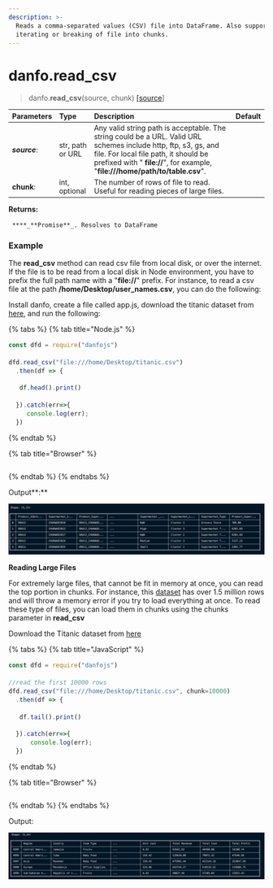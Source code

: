 ```yaml
---
description: >-
  Reads a comma-separated values (CSV) file into DataFrame. Also supports
  iterating or breaking of file into chunks.
---
```


# danfo.read\_csv

> danfo.**read\_csv**\(source, chunk\) [\[source](https://github.com/opensource9ja/danfojs/blob/master/danfojs/src/io/reader.js#L21)\]

| **Parameters** | Type | Description | Default |
| :--- | :--- | :--- | :--- |
| _**source**_: | str, path or URL  | Any valid string path is acceptable. The string could be a URL. Valid URL schemes include http, ftp, s3, gs, and file. For local file path, it should be prefixed with " **file://**", for example, "**file:///home/path/to/table.csv**". |  |
| **chunk**: |  int, optional | The number of rows of file to read. Useful for reading pieces of large files. |  |

**Returns:**

     ****_**Promise**_. Resolves to DataFrame

### Example

The **read\_csv** method can read csv file from local disk, or over the internet. If the file is to be read from a local disk in Node environment, you have to prefix the full path name with a "**file://**" prefix. For instance, to read a csv file at the path **/home/Desktop/user\_names.csv**, you can do the following:

Install danfo, create a file called app.js, download the titanic dataset from [here](https://web.stanford.edu/class/archive/cs/cs109/cs109.1166/stuff/titanic.csv), and run the following: 

{% tabs %}
{% tab title="Node.js" %}
```javascript
const dfd = require("danfojs")

dfd.read_csv("file:///home/Desktop/titanic.csv")
  .then(df => {
  
   df.head().print()

  }).catch(err=>{
     console.log(err);
  })
```
{% endtab %}

{% tab title="Browser" %}
```

```
{% endtab %}
{% endtabs %}

Output**:**

![Output of head function in the console](../../.gitbook/assets/image%20%281%29.png)

**Reading Large Files**

For extremely large files, that cannot be fit in memory at once, you can read the top portion in chunks. For instance, this [dataset](http://eforexcel.com/wp/wp-content/uploads/2017/07/1500000%20Sales%20Records.7z) has over 1.5 million rows and will throw a memory error if you try to load everything at once. To read these type of files, you can load them in chunks using the chunks parameter in **read\_csv**

Download the Titanic dataset from [here](http://eforexcel.com/wp/wp-content/uploads/2017/07/1500000%20Sales%20Records.7z)

{% tabs %}
{% tab title="JavaScript" %}
```javascript
const dfd = require("danfojs")

//read the first 10000 rows
dfd.read_csv("file:///home/Desktop/titanic.csv", chunk=10000)
  .then(df => {
  
   df.tail().print()

  }).catch(err=>{
      console.log(err);
  })
```
{% endtab %}

{% tab title="Browser" %}
```

```
{% endtab %}
{% endtabs %}

Output:

![The last 5 rows of the big dataset](../../.gitbook/assets/image%20%283%29.png)

